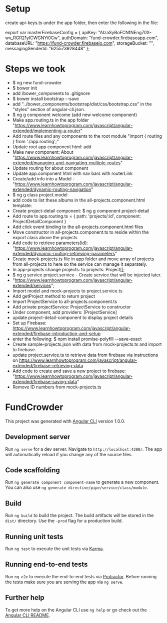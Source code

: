 # Setup
create api-keys.ts under the app folder, then enter the following in the file:

export var masterFirebaseConfig = {
  apiKey: "AIzaSyBoFCNfNEng70X-wv_RGR21yICWGNYi0Cw",
  authDomain: "fund-crowder.firebaseapp.com",
  databaseURL: "https://fund-crowder.firebaseio.com",
  storageBucket: "",
  messagingSenderId: "625573928448"
};

# Steps we took

* $ ng new fund-crowder
* $ bower init
* add /bower_components to .gitignore
* $ bower install bootstrap --save
* add "../bower_components/bootstrap/dist/css/bootstrap.css" in the "styles" section of angular-cli.json.
* $ ng g component welcome (add new welcome component)
* Make app.routing.ts in the app folder "https://www.learnhowtoprogram.com/javascript/angular-extended/implementing-a-router"
* Add route files and any components to the root module "import { routing } from './app.routing';"
* Update root app component html: add <router-outlet></router-outlet>
* Make new component: About "https://www.learnhowtoprogram.com/javascript/angular-extended/managing-and-navigating-multiple-routes"
* Update routing for about component
* Update app.component html with nav bars with routerLink
* Create/add info into a Model - "https://www.learnhowtoprogram.com/javascript/angular-extended/dynamic-routing-navigation"
* $ ng g class project.model
* add code to list these albums in the all-projects.component.html template:
* Create project-detail component: $ ng g component project-detail
* Add route to app.routing.ts = {
    path: 'projects/:id',
    component: ProjectDetailComponent
  }
* Add click event binding to the all-projects.component.html files
* Move constructor in all-projects.component.ts to reside within the export class above the projects
* Add code to retrieve parameters[id]:  "https://www.learnhowtoprogram.com/javascript/angular-extended/dynamic-routing-retrieving-parameters"
* Create mock-projects.ts file in app folder and move array of projects from all-projects to here so the service can manage it separately.
* In app-projects change projects: to projects: Project[];
* $ ng g service project.service - Create service that will be injected later.
* "https://www.learnhowtoprogram.com/javascript/angular-extended/services";
* Import model and mock-projects to project.service.ts
* Add getProject method to return project
* Import ProjectService to all-projects.component.ts
* Add private projectService: ProjectService to constructor
* Under component, add providers: [ProjectService]
* update project-detail-component to display project details
* Set up Firebase: https://www.learnhowtoprogram.com/javascript/angular-extended/firebase-introduction-and-setup
* enter the following: $ npm install promise-polyfill --save-exact
* Create sample-projects.json with data from mock-projects.ts and import to firebase.
* update project.service.ts to retrieve data from firebase via instructions on https://www.learnhowtoprogram.com/javascript/angular-extended/firebase-retrieving-data
* Add code to create and save a new project to firebase: "https://www.learnhowtoprogram.com/javascript/angular-extended/firebase-saving-data"
* Remove ID numbers from mock-projects.ts


# FundCrowder

This project was generated with [Angular CLI](https://github.com/angular/angular-cli) version 1.0.0.

## Development server

Run `ng serve` for a dev server. Navigate to `http://localhost:4200/`. The app will automatically reload if you change any of the source files.

## Code scaffolding

Run `ng generate component component-name` to generate a new component. You can also use `ng generate directive/pipe/service/class/module`.

## Build

Run `ng build` to build the project. The build artifacts will be stored in the `dist/` directory. Use the `-prod` flag for a production build.

## Running unit tests

Run `ng test` to execute the unit tests via [Karma](https://karma-runner.github.io).

## Running end-to-end tests

Run `ng e2e` to execute the end-to-end tests via [Protractor](http://www.protractortest.org/).
Before running the tests make sure you are serving the app via `ng serve`.

## Further help

To get more help on the Angular CLI use `ng help` or go check out the [Angular CLI README](https://github.com/angular/angular-cli/blob/master/README.md).

